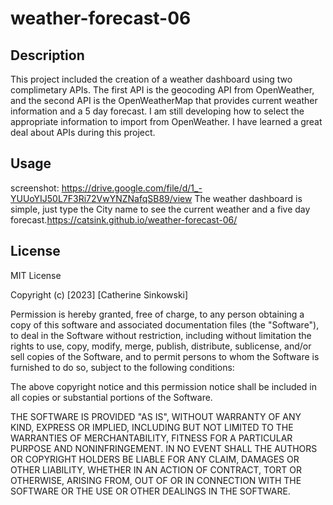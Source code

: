 # weather-forecast-06

## Description

This project included the creation of a weather dashboard using two complimetary APIs. The first API is the geocoding API from OpenWeather, and the second API is the OpenWeatherMap that provides current weather information and a 5 day forecast. I am still developing how to select the appropriate information to import from OpenWeather. I have learned a great deal about APIs during this project.

## Usage

screenshot:
<https://drive.google.com/file/d/1_-YUUoYIJ50L7F3Ri72VwYNZNafqSB89/view>
The weather dashboard is simple, just type the City name to see the current weather and a five day forecast.<https://catsink.github.io/weather-forecast-06/>

## License

MIT License

Copyright (c) [2023] [Catherine Sinkowski]

Permission is hereby granted, free of charge, to any person obtaining a copy
of this software and associated documentation files (the "Software"), to deal
in the Software without restriction, including without limitation the rights
to use, copy, modify, merge, publish, distribute, sublicense, and/or sell
copies of the Software, and to permit persons to whom the Software is
furnished to do so, subject to the following conditions:

The above copyright notice and this permission notice shall be included in all
copies or substantial portions of the Software.

THE SOFTWARE IS PROVIDED "AS IS", WITHOUT WARRANTY OF ANY KIND, EXPRESS OR
IMPLIED, INCLUDING BUT NOT LIMITED TO THE WARRANTIES OF MERCHANTABILITY,
FITNESS FOR A PARTICULAR PURPOSE AND NONINFRINGEMENT. IN NO EVENT SHALL THE
AUTHORS OR COPYRIGHT HOLDERS BE LIABLE FOR ANY CLAIM, DAMAGES OR OTHER
LIABILITY, WHETHER IN AN ACTION OF CONTRACT, TORT OR OTHERWISE, ARISING FROM,
OUT OF OR IN CONNECTION WITH THE SOFTWARE OR THE USE OR OTHER DEALINGS IN THE
SOFTWARE.
